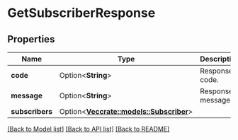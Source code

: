 # GetSubscriberResponse

## Properties

Name | Type | Description | Notes
------------ | ------------- | ------------- | -------------
**code** | Option<**String**> | Response code. | [optional]
**message** | Option<**String**> | Response message. | [optional]
**subscribers** | Option<[**Vec<crate::models::Subscriber>**](subscriber.md)> |  | [optional]

[[Back to Model list]](../README.md#documentation-for-models) [[Back to API list]](../README.md#documentation-for-api-endpoints) [[Back to README]](../README.md)


